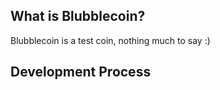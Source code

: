 What is Blubblecoin?
----------------

Blubblecoin is a test coin, nothing much to say :)

Development Process
-------------------

